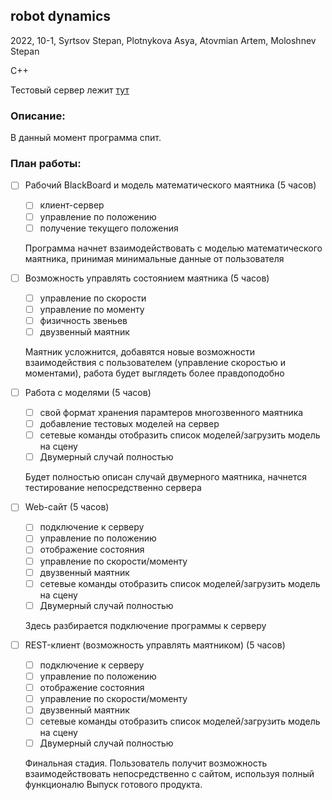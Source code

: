 ## robot dynamics

2022, 10-1, Syrtsov Stepan, Plotnykova Asya, Atovmian Artem, Moloshnev Stepan

C++

Тестовый сервер лежит [тут](https://r2d.buran.center/)

### Описание:

В данный момент программа спит.

### План работы:

- [ ] Рабочий BlackBoard и модель математического маятника (5 часов)
    + [ ] клиент-сервер
    + [ ] управление по положению
    + [ ] получение текущего положения
    
  Программа начнет взаимодействовать с моделью математического маятника, принимая минимальные данные от пользователя
- [ ] Возможность управлять состоянием маятника (5 часов)
    + [ ] управление по скорости
    + [ ] управление по моменту
    + [ ] физичность звеньев
    + [ ] двузвенный маятник

  Маятник усложнится, добавятся новые возможности взаимодействия с пользователем (управление скоростью и моментами), работа будет выглядеть более правдоподобно
- [ ] Работа с моделями (5 часов)
    + [ ] свой формат хранения парамтеров многозвенного маятника
    + [ ] добавление тестовых моделей на сервер
    + [ ] cетевые команды отобразить список моделей/загрузить модель на сцену
    + [ ] Двумерный случай полностью

  Будет полностью описан случай двумерного маятника, начнется тестирование непосредственно сервера
- [ ] Web-сайт (5 часов)
    + [ ] подключение к серверу
    + [ ] управление по положению
    + [ ] отображение состояния
    + [ ] управление по скорости/моменту
    + [ ] двузвенный маятник
    + [ ] cетевые команды отобразить список моделей/загрузить модель на сцену
    + [ ] Двумерный случай полностью
  
  Здесь разбирается подключение программы к серверу
- [ ] REST-клиент (возможность управлять маятником) (5 часов)
    + [ ] подключение к серверу
    + [ ] управление по положению
    + [ ] отображение состояния
    + [ ] управление по скорости/моменту
    + [ ] двузвенный маятник
    + [ ] cетевые команды отобразить список моделей/загрузить модель на сцену
    + [ ] Двумерный случай полностью
    
  Финальная стадия. Пользователь получит возможность взаимодействовать непосредственно с сайтом, используя полный функционалю Выпуск готового продукта.

